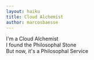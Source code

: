 ```yaml
---
layout: haiku
title: Cloud Alchemist
author: marcosbaesse
---
```


I'm a Cloud Alchemist<br>
I found the Philosophal Stone<br>
But now, it's a Philosophal Service<br>
